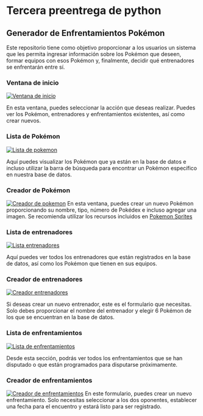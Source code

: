 # Tercera preentrega de python

## Generador de Enfrentamientos Pokémon

Este repositorio tiene como objetivo proporcionar a los usuarios un sistema que les permita ingresar información sobre los Pokémon que deseen, formar equipos con esos Pokémon y, finalmente, decidir qué entrenadores se enfrentarán entre sí.

### Ventana de inicio
[![Ventana de inicio](https://res.cloudinary.com/dpsygq9p6/image/upload/v1694598103/terceraEntregaPython/inicio_anvv2v.png "Ventana de inicio")](https://res.cloudinary.com/dpsygq9p6/image/upload/v1694598103/terceraEntregaPython/inicio_anvv2v.png "Ventana de inicio")

En esta ventana, puedes seleccionar la acción que deseas realizar. Puedes ver los Pokémon, entrenadores y enfrentamientos existentes, así como crear nuevos.

### Lista de Pokémon

[![Lista de pokemon](https://res.cloudinary.com/dpsygq9p6/image/upload/v1694598698/terceraEntregaPython/listapokemon_w5smha.png "Lista de pokemon")](https://res.cloudinary.com/dpsygq9p6/image/upload/v1694598698/terceraEntregaPython/listapokemon_w5smha.png "Lista de pokemon")

Aquí puedes visualizar los Pokémon que ya están en la base de datos e incluso utilizar la barra de búsqueda para encontrar un Pokémon específico en nuestra base de datos.

### Creador de  Pokémon
[![Creador de pokemon](https://res.cloudinary.com/dpsygq9p6/image/upload/v1694598698/terceraEntregaPython/crearpokemon_yqs53r.png "Creador de pokemon")](https://res.cloudinary.com/dpsygq9p6/image/upload/v1694598698/terceraEntregaPython/crearpokemon_yqs53r.png "Creador de pokemon")
En esta ventana, puedes crear un nuevo Pokémon proporcionando su nombre, tipo, número de Pokédex e incluso agregar una imagen. Se recomienda utilizar los recursos incluidos en [Pokemon Sprites](https://projectpokemon.org/home/docs/spriteindex_148/3d-models-generation-1-pok%C3%A9mon-r90/ "Pokemon Sprites")

### Lista de entrenadores
[![Lista entrenadores](https://res.cloudinary.com/dpsygq9p6/image/upload/v1694598698/terceraEntregaPython/listaentrenadores_liyy9v.png "Lista entrenadores")](https://res.cloudinary.com/dpsygq9p6/image/upload/v1694598698/terceraEntregaPython/listaentrenadores_liyy9v.png "Lista entrenadores")

Aquí puedes ver todos los entrenadores que están registrados en la base de datos, así como los Pokémon que tienen en sus equipos.

### Creador de entrenadores

[![Creador entrenadores](https://res.cloudinary.com/dpsygq9p6/image/upload/v1694598699/terceraEntregaPython/crearentrenador_z6w1ud.png "Creador entrenadores")](https://res.cloudinary.com/dpsygq9p6/image/upload/v1694598699/terceraEntregaPython/crearentrenador_z6w1ud.png "Creador entrenadores")

Si deseas crear un nuevo entrenador, este es el formulario que necesitas. Solo debes proporcionar el nombre del entrenador y elegir 6 Pokémon de los que se encuentran en la base de datos.

### Lista de enfrentamientos
[![Lista de enfrentamientos](https://res.cloudinary.com/dpsygq9p6/image/upload/v1694598699/terceraEntregaPython/listaenfrentamientos_eismsm.png "Lista de enfrentamientos")](https://res.cloudinary.com/dpsygq9p6/image/upload/v1694598699/terceraEntregaPython/listaenfrentamientos_eismsm.png "Lista de enfrentamientos")

Desde esta sección, podrás ver todos los enfrentamientos que se han disputado o que están programados para disputarse próximamente.

### Creador de enfrentamientos
[![Creador de enfrentamientos](https://res.cloudinary.com/dpsygq9p6/image/upload/v1694598699/terceraEntregaPython/crearenfrentamiento_uu5etr.png "Creador de enfrentamientos")](https://res.cloudinary.com/dpsygq9p6/image/upload/v1694598699/terceraEntregaPython/crearenfrentamiento_uu5etr.png "Creador de enfrentamientos")
En este formulario, puedes crear un nuevo enfrentamiento. Solo necesitas seleccionar a los dos oponentes, establecer una fecha para el encuentro y estará listo para ser registrado.